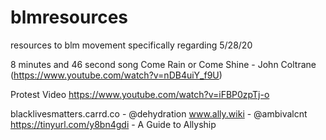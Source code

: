 # blmresources
resources to blm movement specifically regarding 5/28/20

8 minutes and 46 second song
Come Rain or Come Shine - John Coltrane 
(https://www.youtube.com/watch?v=nDB4uiY_f9U)

Protest Video
https://www.youtube.com/watch?v=iFBP0zpTj-o

blacklivesmatters.carrd.co - @dehydration
www.ally.wiki - @ambivalcnt
https://tinyurl.com/y8bn4gdi - A Guide to Allyship 
